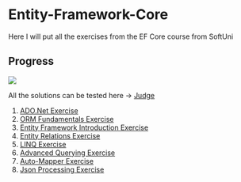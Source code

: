 # Entity-Framework-Core
 Here I will put all the exercises from the EF Core course from SoftUni
## Progress 
![][def]

 All the solutions can be tested here -> [Judge](https://judge.softuni.org/Contests#!/List/ByCategory/68/CSharp-Databases-Advanced-Exercises)

 1. [ADO.Net Exercise](https://github.com/HEMAndonov98/Entity_Framework_Core/tree/main/ADODOTNETExercises)
 2. [ORM Fundamentals Exercise](https://github.com/HEMAndonov98/Entity_Framework_Core/tree/main/ORM%20Fundamental%20Exercise)
 3. [Entity Framework Introduction Exercise](https://github.com/HEMAndonov98/Entity_Framework_Core/tree/main/Entity%20Framework%20Core%20Introduction%20Exercises/SoftUni)
 4. [Entity Relations Exercise](https://github.com/HEMAndonov98/Entity_Framework_Core/tree/main/EntityRelations)
 5. [LINQ Exercise](https://github.com/HEMAndonov98/Entity_Framework_Core/tree/main/LINQ/MusicHub)
 6. [Advanced Querying Exercise](https://github.com/HEMAndonov98/Entity_Framework_Core/tree/main/AdvancedQuerying%20Exercise)
 7. [Auto-Mapper Exercise](https://github.com/HEMAndonov98/Entity_Framework_Core/tree/main/Auto%20Mapper%20Exercise)
 8. [Json Processing Exercise](https://github.com/HEMAndonov98/Entity_Framework_Core/tree/main/JSON%20Processing%20Exercises)


[def]: https://geps.dev/progress/90
